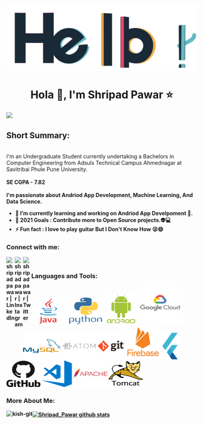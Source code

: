 <p align="center"> <img src="hello.gif" alt="hello" /> </p>
<h1 align="center">Hola 👋, I'm Shripad Pawar ⭐</h1>

![](https://visitor-badge.glitch.me/badge?page_id=ShripadCPawar.ShripadCPawar)


## Short Summary:

<br>I'm an Undergraduate Student currently undertaking a Bachelors in Computer Engineering from Adsuls Technical Campus Ahmednagar at 
Savitribai Phule Pune University.<br/> <br/> <b>SE CGPA - 7.82 <br/>
<br/> I'm passionate about <b>Andriod App Development, Machine Learning, And Data Science<b/>.
<br/>
- 🌱 I’m currently learning and working on <b>Andriod App Develpoment 📲</b>.
- 🥅 2021 Goals : Contribute more to Open Source projects.👽💻
- ⚡ Fun fact : I love to play guitar But I Don't Know How 😜😄
 

### Connect with me:

[<img align="left" alt="shripad pawar | LinkedIn" width="22px" src="https://cdn.jsdelivr.net/npm/simple-icons@v3/icons/linkedin.svg" />](https://www.linkedin.com/in/shripad-pawar-b95852192/) [<img align="left" alt="shripad pawar | Instagram" width="22px" src="https://cdn.jsdelivr.net/npm/simple-icons@v3/icons/instagram.svg" />](https://www.instagram.com/shripad_chandrashekhar_pawar/) [<img align="left" alt="shripad pawar | Twitter" width="22px" src="https://cdn.jsdelivr.net/npm/simple-icons@v3/icons/twitter.svg" />](https://twitter.com/ShripadCPawar)
<br>

### Languages and Tools:
<img src="https://github.com/devicons/devicon/blob/master/icons/java/java-original-wordmark.svg" alt="java" width="90" height="70"/>
<img src="https://github.com/devicons/devicon/blob/master/icons/python/python-original-wordmark.svg" alt="python" width="100" height="70"/>
<img src="https://github.com/devicons/devicon/blob/master/icons/android/android-plain-wordmark.svg" alt="andriod" width="80" height="80">
<img src="https://github.com/devicons/devicon/blob/master/icons/googlecloud/googlecloud-original-wordmark.svg" alt="git" width="120" height="100"/>
<img src="https://github.com/devicons/devicon/blob/master/icons/mysql/mysql-original-wordmark.svg" alt="mySql" width="100" height="70"/>
<img src="https://github.com/devicons/devicon/blob/master/icons/atom/atom-original-wordmark.svg" alt="atom" width="90" height="70"/> 
<img src="https://github.com/devicons/devicon/blob/master/icons/git/git-original-wordmark.svg" alt="git" width="70" height="70"/>  
<img src="https://github.com/devicons/devicon/blob/master/icons/firebase/firebase-plain-wordmark.svg" alt="firebase" width="90" height="90"/>  
<img src="https://github.com/devicons/devicon/blob/master/icons/flutter/flutter-original.svg" alt="flutter" width="50" height="70"/> 
 <br/>
<img src="https://github.com/devicons/devicon/blob/master/icons/github/github-original-wordmark.svg" alt="github" width="90" height="70"/> 
<img src="https://raw.githubusercontent.com/github/explore/80688e429a7d4ef2fca1e82350fe8e3517d3494d/topics/visual-studio-code/visual-studio-code.png" alt="git" width="80" height="70"/>
<img src="https://github.com/devicons/devicon/blob/master/icons/apache/apache-original-wordmark.svg" alt="git" width="90" height="70"/>
<img src="https://github.com/devicons/devicon/blob/master/icons/tomcat/tomcat-original-wordmark.svg" alt="git" width="90" height="70"/>




### More About Me:

<img align="left" src="https://github-readme-stats.vercel.app/api/top-langs/?username=kish-git&layout=compact" alt="kish-git" />
</a>
<a href="https://github.com/ShripadCPawar/github-readme-stats">
<img align="center" src="https://github-readme-stats.vercel.app/api?username=ShripadCPawar&show_icons=true&theme=radical&count_private=true" alt="Shripad_Pawar github stats" />
</a>
<br />
<br />
